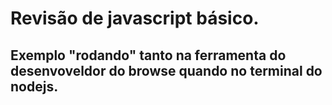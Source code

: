 # Revisão de javascript básico.

## Exemplo "rodando" tanto na ferramenta do desenvoveldor do browse quando no terminal do nodejs.